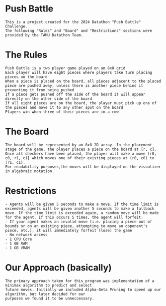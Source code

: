 # Push Battle

    This is a project created for the 2024 Datathon "Push Battle" Challenge.
    The following "Rules" and "Board" and "Restrictions" sections were provided by the TAMU Datathon Team.

# The Rules

    Push Battle is a two player game played on an 8x8 grid
    Each player will have eight pieces where players take turn placing pieces on the board
    When a piece is placed on the board, all pieces adjacent to the placed piece are pushed away, unless there is another piece behind it preventing it from being pushed
    If a piece gets pushed off the side of the board it will appear directly on the other side of the board
    If all eight pieces are on the board, the player must pick up one of the pieces and move it to any other spot on the board
    Players win when three of their pieces are in a row

# The Board
    The board will be represented by an 8x8 2D array. In the placement stage of the game, the player places a piece on the board at [r, c]. Once all checkers have been placed, the player will make a move [r0, c0, r1, c1] which moves one of their existing pieces at (r0, c0) to (r1, c1).
    For readability purposes,the moves will be displayed on the visualizer in algebraic notation.

# Restrictions
    - Agents will be given 5 seconds to make a move. If the time limit is exceeded, agents will be given another 5 seconds to make a fallback move. If the time limit is exceeded again, a random move will be made for the agent. If this occurs 5 times, the agent will forfeit.
    - If your agent makes an invalid move (i.e. placing a piece out of bounds or on an existing piece, attempting to move an opponent's piece, etc.), it will immediately forfeit (lose) the game
    - No network access
    - 1 CPU Core
    - 1 GB RAM
    - 1 GB VRAM

# Our Approach (basically)
    The primary approach taken for this program was implementation of a minimax algorithm to predict and select
    future moves. Initially we included Alpha-Beta Pruning to speed up our algorithm, but later decided for our
    purposes we found it to be unneccessary. 
    